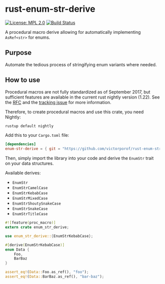 # rust-enum-str-derive
[![License: MPL 2.0](https://img.shields.io/badge/License-MPL%202.0-brightgreen.svg)](https://opensource.org/licenses/MPL-2.0)
[![Build Status](https://travis-ci.org/victorporof/rust-enum-str-derive.svg?branch=master)](https://travis-ci.org/victorporof/rust-enum-str-derive)

A procedural macro derive allowing for automatically implementing `AsRef<str>` for enums.

## Purpose
Automate the tedious process of stringifying enum variants where needed.

## How to use
Procedural macros are not fully standardized as of September 2017, but sufficient features are available in the current rust nightly version (1.22). See the [RFC](https://github.com/rust-lang/rfcs/blob/master/text/1566-proc-macros.md) and the [tracking issue](https://github.com/rust-lang/rust/issues/38356) for more information.

Therefore, to create procedural macros and use this crate, you need Nightly:
```sh
rustup default nightly
```

Add this to your `Cargo.toml` file:

```toml
[dependencies]
enum-str-derive = { git = "https://github.com/victorporof/rust-enum-str-derive.git" }
```

Then, simply import the library into your code and derive the `EnumStr` trait on your data structures.

Available derives:
* `EnumStr`
* `EnumStrCamelCase`
* `EnumStrKebabCase`
* `EnumStrMixedCase`
* `EnumStrShoutySnakeCase`
* `EnumStrSnakeCase`
* `EnumStrTitleCase`

```rust
#![feature(proc_macro)]
extern crate enum_str_derive;

use enum_str_derive::{EnumStrKebabCase};

#[derive(EnumStrKebabCase)]
enum Data {
    Foo,
    BarBaz
}

assert_eq!(Data::Foo.as_ref(), "foo");
assert_eq!(Data::BarBaz.as_ref(), "bar-baz");
```

